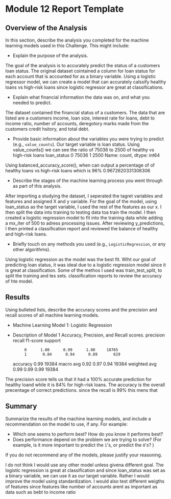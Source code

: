 # Module 12 Report Template

## Overview of the Analysis

In this section, describe the analysis you completed for the machine learning models used in this Challenge. This might include:

* Explain the purpose of the analysis.

The goal of the analysis is to accurately predict the status of a customers loan status. The original dataset cointained a column for loan status for each account that is accounted for as a binary variable. Using a logistic regressor model, we can create a model that can accurately calssify healthy loans vs high-risk loans since logistic regressor are great at classifications.

* Explain what financial information the data was on, and what you needed to predict.

The dataset contained the financial status of a customers. The data that are listed are a customers income, loan size, interest rate for loans, debt to income ratio, number of accounts, deregotory marks made from the customers  credit hsitory, and total debt. 

* Provide basic information about the variables you were trying to predict (e.g., `value_counts`).
Our target variable is loan status. Using value_counts() we can see the ratio of 75036 to 2500 of healthy vs high-risk loans 
loan_status
0    75036
1     2500
Name: count, dtype: int64

Using balanced_accuracy_score(), when can output a percentage of of healthy loans vs high-risk loans which is 96%
0.9672620331306306

* Describe the stages of the machine learning process you went through as part of this analysis.

After importing a studying the dataset, I seperated the tagret variables and features and assigned X and y variable. For the goal of the model,  using loan_status as the target variable, I used the rest of the features as our x. I then split the data into training to testing data toa train the model. I then created a logistic regression model to fit into the training data while adding a mx_iter of 500 to adress processing issues. After reviewing y_predictions, I then printed a classification report and reviewed the balance of healthy and high-risk loans. 

* Briefly touch on any methods you used (e.g., `LogisticRegression`, or any other algorithms).

Using logistic regression as the model was the best fit. WIht our goal of predicting loan status, it was ideal due to a logistic regression model since it is great at classification. Some of the methos I used was train_test_split, to split the training and tes sets. classification reports to review the accuracy of hte model. 


## Results

Using bulleted lists, describe the accuracy scores and the precision and recall scores of all machine learning models.

* Machine Learning Model 1: Logistic Regression 
* Description of Model 1 Accuracy, Precision, and Recall scores.
              precision    recall  f1-score   support

           0      1.00      0.99      1.00     18765
           1       0.84      0.94      0.89       619

    accuracy                           0.99     19384
   macro avg       0.92      0.97      0.94     19384
weighted avg       0.99      0.99      0.99     19384

The precision score tells us that it had a 100% accurate prediction for healthy loand while it is 84% for high-risk loans. The accuracy is the overall precentage of correct predictions. since the recall is 99% this mens that 

## Summary

Summarize the results of the machine learning models, and include a recommendation on the model to use, if any. For example:

* Which one seems to perform best? How do you know it performs best?
* Does performance depend on the problem we are trying to solve? (For example, is it more important to predict the `1`'s, or predict the `0`'s? )

If you do not recommend any of the models, please justify your reasoning.

I do not think I would use any other model unless givena different goal. The logistic regression is great at classification and since loan_status was set as a binary variable, we can use it as our target variable. Rather I would improve the model using standardization. I would also test different weigths of features since features like number of accounts arent as important as data such as bebt to income ratio